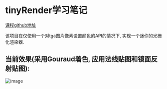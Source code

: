 # tinyRender学习笔记
[课程github地址](https://github.com/ssloy/tinyrenderer)

该项目在仅使用一个对tga图片像素设置颜色的API的情况下, 实现一个迷你的光栅化渲染器.

当前效果(采用Gouraud着色, 应用法线贴图和镜面反射贴图):
---

![image](https://github.com/feng000000/tinyRenderer/assets/81764189/dcf717b9-f379-46a2-a60d-fe4d65e09c00)
